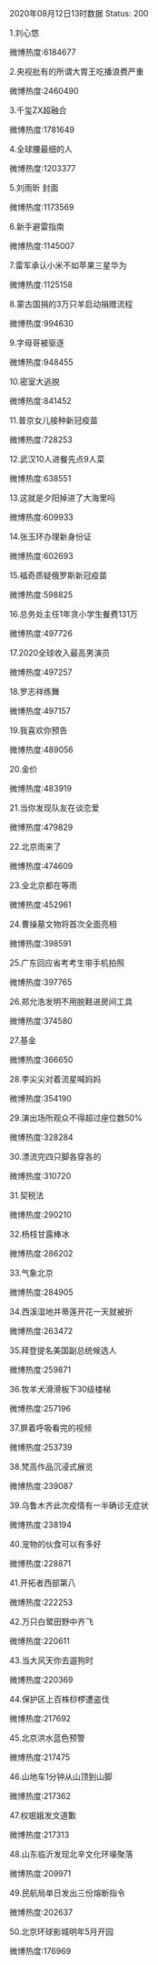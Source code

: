 2020年08月12日13时数据
Status: 200

1.刘心悠

微博热度:6184677

2.央视批有的所谓大胃王吃播浪费严重

微博热度:2460490

3.千玺ZX超融合

微博热度:1781649

4.全球腰最细的人

微博热度:1203377

5.刘雨昕 封面

微博热度:1173569

6.新手避雷指南

微博热度:1145007

7.雷军承认小米不如苹果三星华为

微博热度:1125158

8.蒙古国捐的3万只羊启动捐赠流程

微博热度:994630

9.字母哥被驱逐

微博热度:948455

10.密室大逃脱

微博热度:841452

11.普京女儿接种新冠疫苗

微博热度:728253

12.武汉10人进餐先点9人菜

微博热度:638551

13.这就是夕阳掉进了大海里吗

微博热度:609933

14.张玉环办理新身份证

微博热度:602693

15.福奇质疑俄罗斯新冠疫苗

微博热度:598825

16.总务处主任1年贪小学生餐费131万

微博热度:497726

17.2020全球收入最高男演员

微博热度:497257

18.罗志祥练舞

微博热度:497157

19.我喜欢你预告

微博热度:489056

20.金价

微博热度:483919

21.当你发现队友在谈恋爱

微博热度:479829

22.北京雨来了

微博热度:474609

23.全北京都在等雨

微博热度:452961

24.曹操墓文物将首次全面亮相

微博热度:398591

25.广东回应省考考生带手机拍照

微博热度:397765

26.郑允浩发明不用脱鞋进房间工具

微博热度:374580

27.基金

微博热度:366650

28.李尖尖对着流星喊妈妈

微博热度:354190

29.演出场所观众不得超过座位数50%

微博热度:328284

30.漂流完四只脚各穿各的

微博热度:310720

31.契税法

微博热度:290210

32.杨枝甘露棒冰

微博热度:286202

33.气象北京

微博热度:284905

34.西溪湿地并蒂莲开花一天就被折

微博热度:263472

35.拜登提名美国副总统候选人

微博热度:259871

36.牧羊犬滑滑板下30级楼梯

微博热度:257196

37.屏着呼吸看完的视频

微博热度:253739

38.梵高作品沉浸式展览

微博热度:239087

39.乌鲁木齐此次疫情有一半确诊无症状

微博热度:238194

40.宠物的伙食可以有多好

微博热度:228871

41.开拓者西部第八

微博热度:222253

42.万只白鹭田野中齐飞

微博热度:220611

43.当大风天你去遛狗时

微博热度:220369

44.保护区上百株桫椤遭盗伐

微博热度:217692

45.北京洪水蓝色预警

微博热度:217475

46.山地车1分钟从山顶到山脚

微博热度:217362

47.权珉娥发文道歉

微博热度:217313

48.山东临沂发现北辛文化环壕聚落

微博热度:209971

49.民航局单日发出三份熔断指令

微博热度:202637

50.北京环球影城明年5月开园

微博热度:176969

